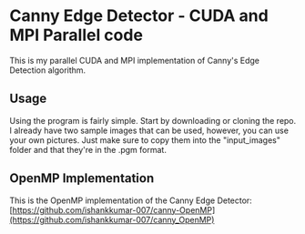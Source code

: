 # Canny Edge Detector - CUDA and MPI Parallel code

This is my parallel CUDA and MPI implementation of Canny's Edge Detection algorithm.

## Usage
Using the program is fairly simple. Start by downloading or cloning the repo. I already have two sample images that can be used, however, you can use your own pictures. Just make sure to copy them into the "input_images" folder and that they're in the .pgm format.

## OpenMP Implementation

This is the OpenMP implementation of the Canny Edge Detector:  
[https://github.com/ishankkumar-007/canny-OpenMP](https://github.com/ishankkumar-007/canny_OpenMP)
